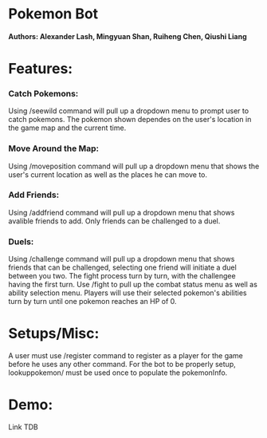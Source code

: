 # Pokemon Bot
#### Authors: Alexander Lash, Mingyuan Shan, Ruiheng Chen, Qiushi Liang

# Features:
### Catch Pokemons:
Using /seewild command will pull up a dropdown menu to prompt user to catch pokemons. The pokemon shown dependes on the user's location in the game map and the current time.
### Move Around the Map:
Using /moveposition command will pull up a dropdown menu that shows the user's current location as well as the places he can move to.
### Add Friends:
Using /addfriend command will pull up a dropdown menu that shows avalible friends to add. Only friends can be challenged to a duel.
### Duels:
Using /challenge command will pull up a dropdown menu that shows friends that can be challenged, selecting one friend will initiate a duel between you two. The fight process turn by turn, with the challengee having the first turn. Use /fight to pull up the combat status menu as well as ability selection menu. Players will use their selected pokemon's abilities turn by turn until one pokemon reaches an HP of 0.


# Setups/Misc:
A user must use /register command to register as a player for the game before he uses any other command.
For the bot to be properly setup, lookuppokemon/ must be used once to populate the pokemonInfo.

# Demo:
Link TDB
